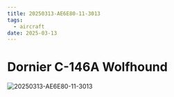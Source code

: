 ```yaml
---
title: 20250313-AE6E80-11-3013
tags:
  - aircraft
date: 2025-03-13
---
```


# Dornier C-146A Wolfhound

![20250313-AE6E80-11-3013](/aircraft/20250313-AE6E80-11-3013.jpg)